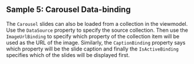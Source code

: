 ## Sample 5: Carousel Data-binding

The `Carousel` slides can also be loaded from a collection in the viewmodel. Use the `DataSource` property to specify the source collection.
Then use the `ImageUrlBinding` to specify which property of the collection item will be used as the URL of the image. Similarly, the `CaptionBinding` property 
says which property will be the slide caption and finally the `IsActiveBinding` specifies which of the slides will be displayed first.
